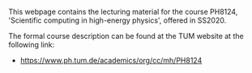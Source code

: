 This webpage contains the lecturing material for the course PH8124, 'Scientific computing in high-energy physics', offered in SS2020.

The formal course description can be found at the TUM website at the following link:

*  https://www.ph.tum.de/academics/org/cc/mh/PH8124


